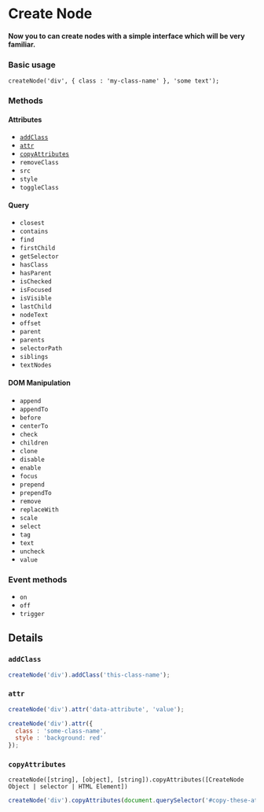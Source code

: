 # Create Node
#### Now you to can create nodes with a simple interface which will be very familiar.

### Basic usage
```
createNode('div', { class : 'my-class-name' }, 'some text');
```

### Methods

#### Attributes
- [`addClass`](#addclass)
- [`attr`](#attr)
- [`copyAttributes`](#copyattributes)
- `removeClass`
- `src`
- `style`
- `toggleClass`

#### Query
- `closest`
- `contains`
- `find`
- `firstChild`
- `getSelector`
- `hasClass`
- `hasParent`
- `isChecked`
- `isFocused`
- `isVisible`
- `lastChild`
- `nodeText`
- `offset`
- `parent`
- `parents`
- `selectorPath`
- `siblings`
- `textNodes`

#### DOM Manipulation
- `append`
- `appendTo`
- `before`
- `centerTo`
- `check`
- `children`
- `clone`
- `disable`
- `enable`
- `focus`
- `prepend`
- `prependTo`
- `remove`
- `replaceWith`
- `scale`
- `select`
- `tag`
- `text`
- `uncheck`
- `value`

### Event methods
- `on`
- `off`
- `trigger`

## Details

### `addClass`

```javascript
createNode('div').addClass('this-class-name');
```

### `attr`

```javascript
createNode('div').attr('data-attribute', 'value');
```

```javascript
createNode('div').attr({
  class : 'some-class-name',
  style : 'background: red'
});
```

### `copyAttributes`

`createNode([string], [object], [string]).copyAttributes([CreateNode Object | selector | HTML Element])`

```javascript
createNode('div').copyAttributes(document.querySelector('#copy-these-attributes'));
```
